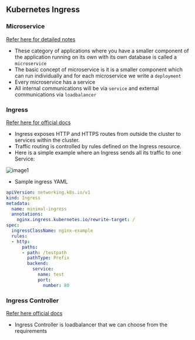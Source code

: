 Kubernetes Ingress
-------------------

### Microservice

[Refer here for detailed notes](https://directdevops.blog/2023/12/31/devops-classroom-notes-31-dec-2023/)
 
* These category of applications where you have a smaller component of the application running on its own with its own database is called a `microservice`
* The basic concept of microservice is it is a smaller component which can run individually and for each microservice we write a `deployment`
* Every microservice has a service 
* All internal communications will be via `service` and external communications via `loadbalancer`

### Ingress

[Refer here for official docs](https://kubernetes.io/docs/concepts/services-networking/ingress/)

* Ingress exposes HTTP and HTTPS routes from outside the cluster to services within the cluster. 
* Traffic routing is controlled by rules defined on the Ingress resource.
* Here is a simple example where an Ingress sends all its traffic to one Service:

![image1](https://github.com/Nikhita-A/Learning-Journey/assets/148535211/83c84ff1-bd16-44c0-a541-0cb1d2791252)

* Sample ingress YAML

```yaml
apiVersion: networking.k8s.io/v1
kind: Ingress
metadata:
  name: minimal-ingress
  annotations:
    nginx.ingress.kubernetes.io/rewrite-target: /
spec:
  ingressClassName: nginx-example
  rules:
  - http:
      paths:
      - path: /testpath
        pathType: Prefix
        backend:
          service:
            name: test
            port:
              number: 80
```

### Ingress Controller

[Refer here official docs](https://kubernetes.io/docs/concepts/services-networking/ingress-controllers/)

* Ingress Controller is loadbalancer that we can choose from the requirements
